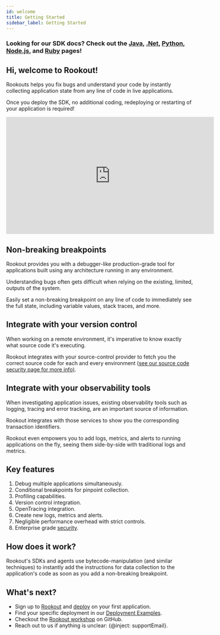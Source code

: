 ```yaml
---
id: welcome
title: Getting Started
sidebar_label: Getting Started
---
```


### Looking for our SDK docs? Check out the [Java](jvm-setup.md), [.Net](dotnet-setup.md), [Python](python-setup.md), [Node.js](node-setup.md), and [Ruby](ruby-setup.md) pages!

## Hi, welcome to Rookout!  

Rookouts helps you fix bugs and understand your code by instantly collecting application state from any line of code in live applications.

Once you deploy the SDK, no additional coding, redeploying or restarting of your application is required!

<iframe width="560" height="315" src="https://www.youtube.com/embed/3U99qdYKNmw" title="YouTube video player" frameborder="0" allow="accelerometer; autoplay; clipboard-write; encrypted-media; gyroscope; picture-in-picture" allowfullscreen></iframe>

## Non-breaking breakpoints

Rookout provides you with a debugger-like production-grade tool for applications built using any architecture running in any environment.

Understanding bugs often gets difficult when relying on the existing, limited, outputs of the system.

Easily set a non-breaking breakpoint on any line of code to immediately see the full state, including variable values, stack traces, and more.

## Integrate with your version control

When working on a remote environment, it's imperative to know exactly what source code it's executing.

Rookout integrates with your source-control provider to fetch you the correct source code for each and every environment ([see our source code security page for more info)](https://www.rookout.com/security/source-code-security).

## Integrate with your observability tools

When investigating application issues, existing observability tools such as logging, tracing and error tracking, are an important source of information.

Rookout integrates with those services to show you the corresponding transaction identifiers.

Rookout even empowers you to add logs, metrics, and alerts to running applications on the fly, seeing them side-by-side with traditional logs and metrics.

## Key features

1. Debug multiple applications simultaneously.
1. Conditional breakpoints for pinpoint collection.
2. Profiling capabilities.
3. Version control integration.
4. OpenTracing integration.
5. Create new logs, metrics and alerts.
6. Negligible performance overhead with strict controls.
7. Enterprise grade [security](https://www.rookout.com/security).

## How does it work?

Rookout's SDKs and agents use bytecode-manipulation (and similar techniques) to instantly add the instructions for data collection to the application's code as soon as you add a non-breaking breakpoint.

## What's next?

- Sign up to [Rookout](https://app.rookout.com) and [deploy](setup-intro.md) on your first application.
- Find your specific deployment in our [Deployment Examples](deployment-examples.md).
- Checkout the [Rookout workshop](https://github.com/Rookout/rookout-training) on GitHub.
- Reach out to us if anything is unclear: {@inject: supportEmail}.
